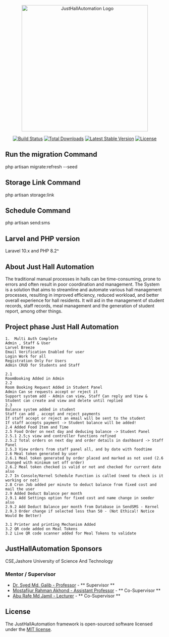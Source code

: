 <p align="center"><a href="https://residenthalls.just.edu.bd" target="_blank"><img src="https://residenthalls.just.edu.bd/img/just.jpg" width="400" alt="JustHallAutomation Logo"></a></p>

<p align="center">
<a href="https://github.com/JustHallAutomation/framework/actions"><img src="https://github.com/JustHallAutomation/framework/workflows/tests/badge.svg" alt="Build Status"></a>
<a href="https://packagist.org/packages/JustHallAutomation/framework"><img src="https://img.shields.io/packagist/dt/JustHallAutomation/framework" alt="Total Downloads"></a>
<a href="https://packagist.org/packages/JustHallAutomation/framework"><img src="https://img.shields.io/packagist/v/JustHallAutomation/framework" alt="Latest Stable Version"></a>
<a href="https://packagist.org/packages/JustHallAutomation/framework"><img src="https://img.shields.io/packagist/l/JustHallAutomation/framework" alt="License"></a>
</p>

## Run the migration Command

php artisan migrate:refresh --seed

## Storage Link Command

php artisan storage:link

## Schedule Command

php artisan send:sms

## Larvel and PHP version

Laravel 10.x and PHP 8.2^

## About Just Hall Automation

The traditional manual processes in halls can be time-consuming, prone to errors and often result in poor coordination and management. The System is a solution that aims to streamline and automate various hall management processes, resulting in improved efficiency, reduced workload, and better overall experience for hall residents. It will aid in the management of student records, staff records, meal management and the generation of student report, among other things.

## Project phase Just Hall Automation

    1.  Multi Auth Complete
    Admin , Staff & User
    Larvel Breeze
    Email Verification Enabled for user
    Login Work for all
    Registration Only For Users
    Admin CRUD for Students and Staff

    2.1
    RoomBooking Added in Admin
    2.2
    Room Booking Request Added in Student Panel
    Admin Can se requests accept or reject it
    Support system add - Admin can view, Staff Can reply and View & Student can create and view and delete until replied
    2.3
    Balance system added in student
    Staff can add , accept and reject payments
    If staff accept or reject an email will be sent to the student
    If staff accepts payment -> Student balance will be added!
    2.4 Added Food Item and Time
    2.5 Food Order on next day and deducing balance -> Student Panel
    2.5.1 2.5;s view and controller functions refined
    2.5.2 Total orders on next day and order details in dashboard -> Staff Panel
    2.5.3 View orders from staff panel all, and by date with foodtime
    2.6 Meal token generated by user
    2.6.1 Meal token generated by order placed and marked as not used (2.6 changed with minimum set off order)
    2.6.2 Meal token checked is valid or not and checked for current date also
    2.7 In Console/Kernel Schedule Function is called (need to check is it working or not)
    2.8 Cron Job added per minute to deduct balance from fixed cost and mail the user
    2.9 Added Deduct Balance per month
    2.9.1 Add Settings option for fixed cost and name change in seeder also
    2.9.2 Add Deduct Balance per month from Database in SendSMS - Kernel
    2.9.3 Order change if selected less than 50 - (Not Ethical! Notice Would Be Better)

    3.1 Printer and printing Mechanism Added
    3.2 QR code added on Meal Tokens
    3.2 Live QR code scanner added for Meal Tokens to validate

## JustHallAutomation Sponsors

CSE,Jashore University of Science And Technology

### Mentor / Supervisor

-   [Dr. Syed Md. Galib - Professor](https://just.edu.bd/t/smg) - ** Supervisor **
-   [Mostafijur Rahman Akhond - Assistant Professor](https://just.edu.bd/t/mra) - ** Co-Supervisor **
-   [Abu Rafe Md Jamil - Lecturer](https://just.edu.bd/t/armj) - ** Co-Supervisor **

## License

The JustHallAutomation framework is open-sourced software licensed under the [MIT license](https://opensource.org/licenses/MIT).
